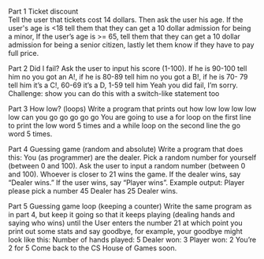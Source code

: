 Part 1 Ticket discount   
Tell the user that tickets cost 14 dollars. Then ask the user his age. If the user's age is <18 tell them that they can get a 10 dollar admission for being a minor, If the user’s age is >= 65, tell them that they can get a 10 dollar admission for being a senior citizen, lastly let them know if they have to pay full price. 

Part 2 Did I fail? 
Ask the user to input his score (1-100). If he is 90-100 tell him no you got an A!, if he is 80-89 tell him no you got a B!, if he is 70- 79 tell him it’s a C!, 60-69 it’s a D, 1-59 tell him Yeah you did fail, I’m sorry. 
Challenge: show you can do this with a switch-like statement too 

Part 3 How low? (loops) 
Write a program that prints out
how low low low low low 
can you go go go go go 
You are going to use a for loop on the first line to print the low word 5 times and a while loop on the second line the go word 5 times. 

Part 4 Guessing game (random and absolute) 
Write a program that does this: You (as programmer) are the dealer. Pick a random number for yourself (between 0 and 100). Ask the user to input a random number (between 0 and 100). Whoever is closer to 21 wins the game. If the dealer wins, say “Dealer wins.” If the user wins, say “Player wins”. 
Example output: 
Player please pick a number 
45 
Dealer has 25 Dealer wins. 

Part 5 Guessing game loop (keeping a counter) 
Write the same program as in part 4, but keep it going so that it keeps playing (dealing hands and saying who wins) until the User enters the number 21 at which point you print out some stats and say goodbye, for example, your goodbye might look like this: 
Number of hands played: 5 
Dealer won: 3 
Player won: 2 
You’re 2 for 5 
Come back to the CS House of Games soon. 

